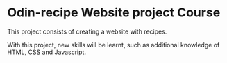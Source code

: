# Odin-recipe Website project Course

This project consists of creating a website with recipes.

With this project, new skills will be learnt, such as additional knowledge of HTML, CSS and Javascript.
